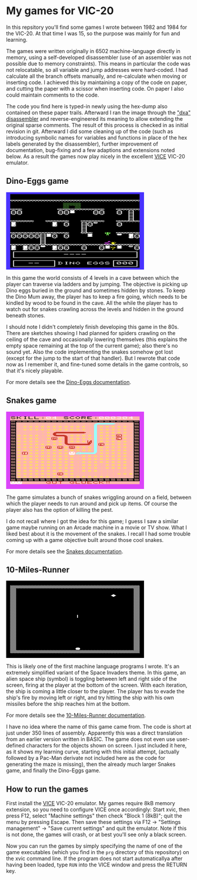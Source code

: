 # My games for VIC-20

In this repsitory you'll find some games I wrote between 1982 and 1984 for the
VIC-20. At that time I was 15, so the purpose was mainly for fun and learning.

The games were written originally in 6502 machine-language directly in memory,
using a self-developed disassembler (use of an assembler was not possible due
to memory constraints). This means in particular the code was not relocatable,
so all variable and jump addresses were hard-coded. I had calculate all the
branch offsets manually, and re-calculate when moving or inserting code. I achieved
this by maintaining a copy of the code on paper, and cutting the paper with a
scissor when inserting code. On paper I also could maintain comments to the
code.

The code you find here is typed-in newly using the hex-dump also contained on
these paper trails. Afterward I ran the image through the
["dxa" disassembler](https://www.floodgap.com/retrotech/xa/)
and reverse-engineered its meaning to allow extending the original sparse
comments. The result of this process is checked in as initial revision in git.
Afterward I did some cleaning up of the code (such as introducing symbolic names
for variables and functions in place of the hex labels generated by the
disassembler), further improvement of documentation, bug-fixing
and a few adaptions and extensions noted below. As a result the games now play
nicely in the excellent [VICE](http://vice-emu.sourceforge.net/) VIC-20
emulator.

## Dino-Eggs game

<IMG ALIGN="center" SRC="images/egg_snap_start.png" ALT="Screenshot Dino-Eggs game">

In this game the world consists of 4 levels in a cave between which the
player can traverse via ladders and by jumping. The objective is picking
up Dino eggs buried in the ground and sometimes hidden by stones. To
keep the Dino Mum away, the player has to keep a fire going, which needs
to be kindled by wood to be found in the cave. All the while the player
has to watch out for snakes crawling across the levels and hidden in
the ground beneath stones.

I should note I didn't completely finish developing this game in the 80s.
There are sketches showing I had planned for spiders crawling on the ceiling
of the cave and occasionally lowering themselves (this explains the empty
space remaining at the top of the current game); also there's no sound yet. Also
the code implementing the snakes somehow got lost (except for the jump to the start
of that handler). But I rewrote that code now as I remember it, and fine-tuned
some details in the game controls, so that it's nicely playable.

For more details see the [Dino-Eggs documentation](docs/dino_eggs.md).

## Snakes game

<IMG ALIGN="center" SRC="images/slg_snap_play.png" ALT="Screenshot Snakes game">

The game simulates a bunch of snakes wriggling around on a field, between which
the player needs to run around and pick up items. Of course the player also has
the option of killing the pest.

I do not recall where I got the idea for this game; I guess I saw a similar
game maybe running on an Arcade machine in a movie or TV show. What I liked
best about it is the movement of the snakes. I recall I had some trouble coming
up with a game objective built around those cool snakes.

For more details see the [Snakes documentation](docs/snakes.md).

## 10-Miles-Runner

<IMG ALIGN="center" SRC="images/10_miles_snap.png" ALT="Screenshot 10-Miles-Runner game">

This is likely one of the first machine language programs I wrote. It's an
extremely simplified variant of the Space Invaders theme. In this game, an
alien space ship (symbol) is  toggling between left and right side of the
screen, firing at the player at the bottom of the screen. With each iteration,
the ship is coming a little closer to the player. The player has to evade the
ship's fire by moving left or right, and try hitting the ship with his own
missiles before the ship reaches him at the bottom.

For more details see the [10-Miles-Runner documentation](docs/10_miles_runner.md).

I have no idea where the name of this game came from. The code is
short at just under 350 lines of assembly. Apparently this was a direct
translation from an earlier version written in BASIC. The game does not even
use user-defined characters for the objects shown on screen. I just included it
here, as it shows my learning curve, starting with this initial attempt,
(actually followed by a Pac-Man derivate not included here as the
code for generating the maze is missing), then the already much larger Snakes
game, and finally the Dino-Eggs game.

## How to run the games

First install the [VICE](http://vice-emu.sourceforge.net/) VIC-20 emulator.
My games require 8kB memory extension, so you need to configure VICE once
accordingly: Start xvic, then press F12, select "Machine settings" then check
"Block 1 (8kB)"; quit the menu by pressing Escape. Then save these settings via
F12 -> "Settings management" -> "Save current settings" and quit the emulator.
Note if this is not done, the games will crash, or at best you'll see only a
black screen.

Now you can run the games by simply specifying the name of one of the game
executables (which you find in the `prg` directory of this repository) on the
xvic command line.  If the program does not start automaticallya after having
been loaded, type `RUN` into the VICE window and press the RETURN key.
